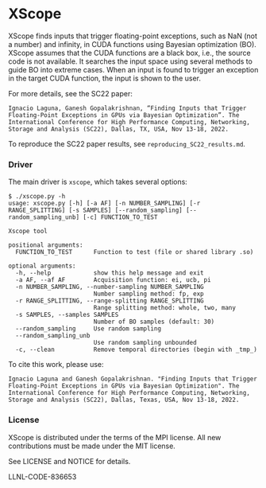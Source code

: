 # XScope

XScope finds inputs that trigger floating-point exceptions, such as NaN (not a number) and 
infinity, in CUDA functions using Bayesian optimization (BO). XScope assumes that the CUDA 
functions are a black box, i.e., the source code is not available. It searches the input space 
using several methods to guide BO into extreme cases. When an input is found to trigger an 
exception in the target CUDA function, the input is shown to the user.

For more details, see the SC22 paper:
```
Ignacio Laguna, Ganesh Gopalakrishnan, “Finding Inputs that Trigger Floating-Point Exceptions in GPUs via Bayesian Optimization”. The International Conference for High Performance Computing, Networking, Storage and Analysis (SC22), Dallas, TX, USA, Nov 13-18, 2022.
```

To reproduce the SC22 paper results, see `reproducing_SC22_results.md`.  

### Driver
The main driver is `xscope`, which takes several options:
```
$ ./xscope.py -h
usage: xscope.py [-h] [-a AF] [-n NUMBER_SAMPLING] [-r RANGE_SPLITTING] [-s SAMPLES] [--random_sampling] [--random_sampling_unb] [-c] FUNCTION_TO_TEST

Xscope tool

positional arguments:
  FUNCTION_TO_TEST      Function to test (file or shared library .so)

optional arguments:
  -h, --help            show this help message and exit
  -a AF, --af AF        Acquisition function: ei, ucb, pi
  -n NUMBER_SAMPLING, --number-sampling NUMBER_SAMPLING
                        Number sampling method: fp, exp
  -r RANGE_SPLITTING, --range-splitting RANGE_SPLITTING
                        Range splitting method: whole, two, many
  -s SAMPLES, --samples SAMPLES
                        Number of BO samples (default: 30)
  --random_sampling     Use random sampling
  --random_sampling_unb
                        Use random sampling unbounded
  -c, --clean           Remove temporal directories (begin with _tmp_)
```

To cite this work, please use:
```
Ignacio Laguna and Ganesh Gopalakrishnan. "Finding Inputs that Trigger Floating-Point Exceptions in GPUs via Bayesian Optimization". The International Conference for High Performance Computing, Networking, Storage and Analysis (SC22), Dallas, Texas, USA, Nov 13-18, 2022.
```

### License
XScope is distributed under the terms of the MPI license. All new contributions must be made under the MIT license.

See LICENSE and NOTICE for details.

LLNL-CODE-836653
